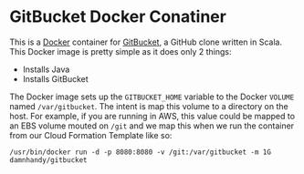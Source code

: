 GitBucket Docker Conatiner
==========================

This is a [Docker](http://docker.io) container for [GitBucket](https://github.com/takezoe/gitbucket), a GitHub clone written in Scala. This Docker image is pretty simple as it does only 2 things:

-	Installs Java
-	Installs GitBucket

The Docker image sets up the `GITBUCKET_HOME` variable to the Docker `VOLUME` named `/var/gitbucket`. The intent is map this volume to a directory on the host. For example, if you are running in AWS, this value could be mapped to an EBS volume mouted on `/git` and we map this when we run the container from our Cloud Formation Template like so:

```
/usr/bin/docker run -d -p 8080:8080 -v /git:/var/gitbucket -m 1G damnhandy/gitbucket
```
